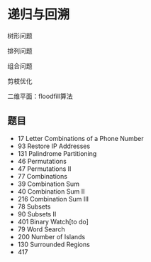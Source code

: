 # 递归与回溯

树形问题

排列问题

组合问题

剪枝优化

二维平面：floodfill算法

## 题目

* 17 Letter Combinations of a Phone Number
* 93 Restore IP Addresses
* 131 Palindrome Partitioning
* 46 Permutations
* 47 Permutations II
* 77 Combinations
* 39 Combination Sum
* 40 Combination Sum II
* 216 Combination Sum III
* 78 Subsets
* 90 Subsets II
* 401 Binary Watch[to do]
* 79 Word Search
* 200 Number of Islands
* 130 Surrounded Regions
* 417 